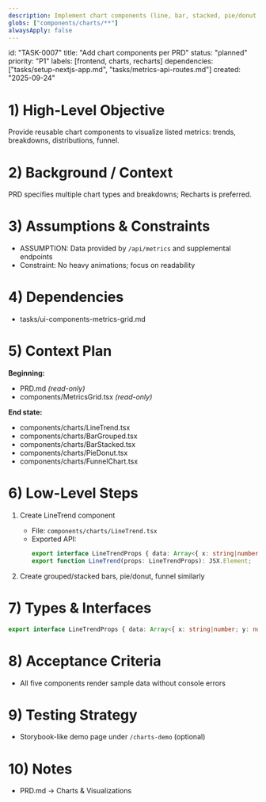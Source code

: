 ```yaml
---
description: Implement chart components (line, bar, stacked, pie/donut, funnel) using Recharts
globs: ["components/charts/**"]
alwaysApply: false
---
```


id: "TASK-0007"
title: "Add chart components per PRD"
status: "planned"
priority: "P1"
labels: [frontend, charts, recharts]
dependencies: ["tasks/setup-nextjs-app.md", "tasks/metrics-api-routes.md"]
created: "2025-09-24"

# 1) High-Level Objective

Provide reusable chart components to visualize listed metrics: trends, breakdowns, distributions, funnel.

# 2) Background / Context

PRD specifies multiple chart types and breakdowns; Recharts is preferred.

# 3) Assumptions & Constraints

- ASSUMPTION: Data provided by `/api/metrics` and supplemental endpoints
- Constraint: No heavy animations; focus on readability

# 4) Dependencies

- tasks/ui-components-metrics-grid.md

# 5) Context Plan

**Beginning:**
- PRD.md _(read-only)_
- components/MetricsGrid.tsx _(read-only)_

**End state:**
- components/charts/LineTrend.tsx
- components/charts/BarGrouped.tsx
- components/charts/BarStacked.tsx
- components/charts/PieDonut.tsx
- components/charts/FunnelChart.tsx

# 6) Low-Level Steps

1. Create LineTrend component
   - File: `components/charts/LineTrend.tsx`
   - Exported API:
     ```ts
     export interface LineTrendProps { data: Array<{ x: string|number; y: number }>; height?: number; color?: string; }
     export function LineTrend(props: LineTrendProps): JSX.Element;
     ```

2. Create grouped/stacked bars, pie/donut, funnel similarly

# 7) Types & Interfaces

```ts
export interface LineTrendProps { data: Array<{ x: string|number; y: number }>; height?: number; color?: string; }
```

# 8) Acceptance Criteria

- All five components render sample data without console errors

# 9) Testing Strategy

- Storybook-like demo page under `/charts-demo` (optional)

# 10) Notes

- PRD.md → Charts & Visualizations


